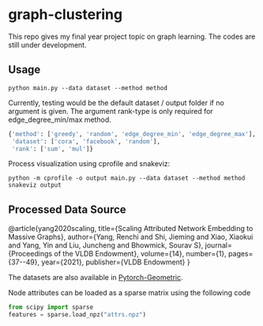 # graph-clustering
This repo gives my final year project topic on graph learning. The codes are still under development.

## Usage
```commandline
python main.py --data dataset --method method
```
Currently, testing would be the default dataset / output folder if no argument is given.
The argument rank-type is only required for edge_degree_min/max method.
```python
{'method': ['greedy', 'random', 'edge_degree_min', 'edge_degree_max'], 
 'dataset': ['cora', 'facebook', 'random'], 
 'rank': ['sum', 'mul']}
```
Process visualization using cprofile and snakeviz:
```commandline
python -m cprofile -o output main.py --data dataset --method method
snakeviz output
```

## Processed Data Source
@article{yang2020scaling,
  title={Scaling Attributed Network Embedding to Massive Graphs},
  author={Yang, Renchi and Shi, Jieming and Xiao, Xiaokui and Yang, Yin and Liu, Juncheng and Bhowmick, Sourav S},
  journal={Proceedings of the VLDB Endowment},
  volume={14},
  number={1},
  pages={37--49},
  year={2021},
  publisher={VLDB Endowment}
}

The datasets are also available in [Pytorch-Geometric](https://pytorch-geometric.readthedocs.io/en/latest/modules/datasets.html#torch_geometric.datasets.AttributedGraphDataset). 

Node attributes can be loaded as a sparse matrix using the following code

```python
from scipy import sparse
features = sparse.load_npz("attrs.npz")
```